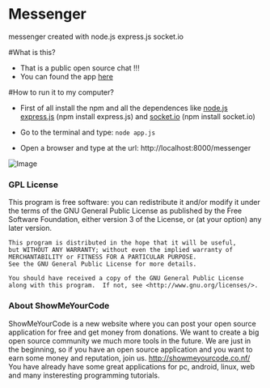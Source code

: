 
# Messenger
messenger created with node.js express.js  socket.io

#What is this?
* That is a public open source chat !!!
* You can found the app [here](http://snf-537850.vm.okeanos.grnet.gr:8000/messenger)

#How to run it to my computer?
* First of all install the npm and all the dependences like [node.js](http://nodejs.org/) [express.js](http://expressjs.com/) (npm install express.js) and [socket.io](http://socket.io/) (npm install socket.io)

* Go to the terminal and type: ``` node app.js ```

* Open a browser and type at the url:  http://localhost:8000/messenger

![Image]()

### GPL License

  This program is free software: you can redistribute it and/or modify
    it under the terms of the GNU General Public License as published by
    the Free Software Foundation, either version 3 of the License, or
    (at your option) any later version.

    This program is distributed in the hope that it will be useful,
    but WITHOUT ANY WARRANTY; without even the implied warranty of
    MERCHANTABILITY or FITNESS FOR A PARTICULAR PURPOSE.
    See the GNU General Public License for more details.

    You should have received a copy of the GNU General Public License
    along with this program.  If not, see <http://www.gnu.org/licenses/>.


### About ShowMeYourCode

ShowMeYourCode is a new website where you can post your open source application for free and get money from donations. We want to create a big open source community we much more tools in the future. We are just in the beginning, so if you have an open source application and you want to earn some money and reputation, join us. http://showmeyourcode.co.nf/﻿
You have already have some great applications for pc, android, linux, web and many insteresting programming tutorials.
